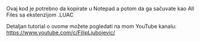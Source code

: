Ovaj kod je potrebno da kopirate u Notepad a potom da ga sačuvate kao All Files sa ekstenzijom .LUAC

Detaljan tutorial o ovome možete pogledati na mom YouTube kanalu: https://www.youtube.com/c/FilipLjubojevic/
